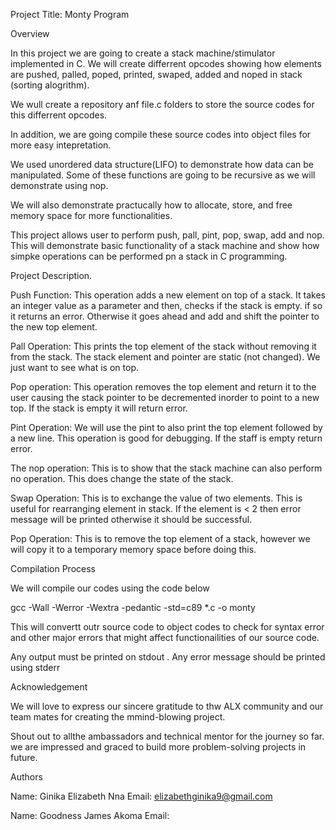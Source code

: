Project Title: Monty Program

Overview

In this project we are going to create a stack machine/stimulator implemented in C. We will create differrent opcodes showing how elements are pushed, palled, poped, printed, swaped, added and noped in stack (sorting alogrithm).

We wull create a repository anf file.c folders to store the source codes for this differrent opcodes.


In addition, we are going compile these source codes into object files for more easy intepretation.

We used unordered data structure(LIFO) to demonstrate how data can be manipulated. Some of these functions are going to be recursive as we will demonstrate using nop.

We will also demonstrate practucally how to allocate, store, and free memory space for more functionalities.

This project allows user to perform push, pall, pint, pop, swap, add and nop. This will demonstrate basic functionality of a stack machine and show how simpke operations can be performed pn a stack in C programming.


Project Description.

Push Function: This operation adds a new element on top of a stack. It takes an integer value as a parameter and then, checks if the stack is empty. if so it returns an error. Otherwise it goes ahead and add and shift the pointer to the new top element.

Pall Operation: This prints the top element of the stack without removing it from the stack. The stack element and pointer are static (not changed). We just want to see what is on top.


Pop operation: This operation removes the top element and return it to the user causing the stack pointer to be decremented inorder to point to a new top. If the stack is empty it will return error.

Pint Operation: We will use the pint to also print the top element followed by a new line. This operation is good for debugging. If the staff is empty return error.


The nop operation: This is to show that the stack machine can also perform no operation. This does change the state of the stack.

Swap Operation: This is to exchange the value of two elements. This is useful for rearranging element in stack. If the element is < 2 then error message will be printed otherwise it should be successful.

Pop Operation: This is to remove the top element of a stack, however we will copy it to a temporary memory space before doing this.


Compilation Process

We will compile our codes using the code below

gcc -Wall -Werror -Wextra -pedantic -std=c89 *.c -o monty

This will convertt outr source  code to  object codes to check for syntax error  and other major errors  that might affect functionailities of our source code.

Any output must be printed on stdout .
Any error message should be printed  using stderr


Acknowledgement

We will love to express our sincere gratitude to thw ALX community and our team mates for creating the mmind-blowing project. 


Shout out to allthe ambassadors and technical mentor for the journey so far. we are impressed and graced to build more problem-solving projects in future.

Authors

Name: Ginika Elizabeth Nna
Email: elizabethginika9@gmail.com

Name: Goodness James Akoma
Email: 

